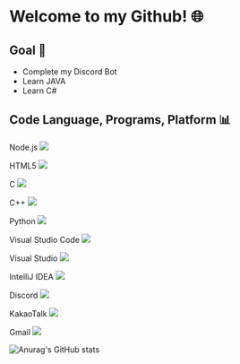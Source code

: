# Welcome to my Github! 🌐

## Goal 🎯
- Complete my Discord Bot
- Learn JAVA
- Learn C#

## Code Language, Programs, Platform 📊

Node.js <img src="https://img.shields.io/badge/Node.js-339933?style=flat-square&logo=Node.js&logoColor=white"/>

HTML5 <img src="https://img.shields.io/badge/HTML5-E34F26?style=flat-square&logo=HTML5&logoColor=white"/></a>

C <img src="https://img.shields.io/badge/C-A8B9CC?style=flat-square&logo=C&logoColor=white"/>

C++ <img src="https://img.shields.io/badge/C++-00599C?style=flat-square&logo=C++&logoColor=white"/>

Python <img src="https://img.shields.io/badge/Python-3776AB?style=flat-square&logo=Python&logoColor=white"/>

Visual Studio Code <img src="https://img.shields.io/badge/Visual Studio Code-007ACC?style=flat-square&logo=Visual Studio Code&logoColor=white"/>

Visual Studio <img src="https://img.shields.io/badge/Visual Studio-5C2D91?style=flat-square&logo=Visual Studio&logoColor=white"/>

IntelliJ IDEA <img src="https://img.shields.io/badge/IntelliJ IDEA-000000?style=flat-square&logo=IntelliJ IDEA&logoColor=white"/>

Discord <img src="https://img.shields.io/badge/Discord-5865F2?style=flat-square&logo=Discord&logoColor=white"/>

KakaoTalk <img src="https://img.shields.io/badge/KakaoTalk-FFCD00?style=flat-square&logo=KakaoTalk&logoColor=black"/>

Gmail <img src="https://img.shields.io/badge/GmailGmail-EA4335?style=flat-square&logo=Gmail&logoColor=black"/>

![Anurag's GitHub stats](https://github-readme-stats.vercel.app/api?username=yotyot-github&show_icons=true&theme=radical)
